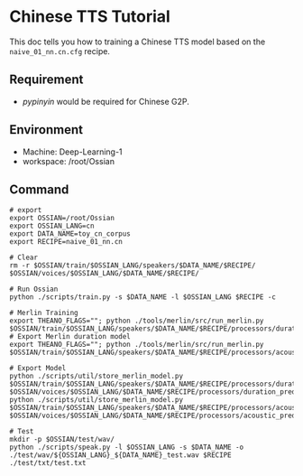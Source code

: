 # Chinese TTS Tutorial

This doc tells you how to training a Chinese TTS model based on the `naive_01_nn.cn.cfg` recipe.

## Requirement

* *pypinyin* would be required for Chinese G2P.

## Environment

* Machine: Deep-Learning-1
* workspace: /root/Ossian

## Command

```shell
# export
export OSSIAN=/root/Ossian
export OSSIAN_LANG=cn
export DATA_NAME=toy_cn_corpus
export RECIPE=naive_01_nn.cn

# Clear
rm -r $OSSIAN/train/$OSSIAN_LANG/speakers/$DATA_NAME/$RECIPE/  $OSSIAN/voices/$OSSIAN_LANG/$DATA_NAME/$RECIPE/

# Run Ossian
python ./scripts/train.py -s $DATA_NAME -l $OSSIAN_LANG $RECIPE -c

# Merlin Training
export THEANO_FLAGS=""; python ./tools/merlin/src/run_merlin.py $OSSIAN/train/$OSSIAN_LANG/speakers/$DATA_NAME/$RECIPE/processors/duration_predictor/config.cfg
# Export Merlin duration model
export THEANO_FLAGS=""; python ./tools/merlin/src/run_merlin.py $OSSIAN/train/$OSSIAN_LANG/speakers/$DATA_NAME/$RECIPE/processors/acoustic_predictor/config.cfg

# Export Model
python ./scripts/util/store_merlin_model.py $OSSIAN/train/$OSSIAN_LANG/speakers/$DATA_NAME/$RECIPE/processors/duration_predictor/config.cfg $OSSIAN/voices/$OSSIAN_LANG/$DATA_NAME/$RECIPE/processors/duration_predictor
python ./scripts/util/store_merlin_model.py $OSSIAN/train/$OSSIAN_LANG/speakers/$DATA_NAME/$RECIPE/processors/acoustic_predictor/config.cfg $OSSIAN/voices/$OSSIAN_LANG/$DATA_NAME/$RECIPE/processors/acoustic_predictor

# Test
mkdir -p $OSSIAN/test/wav/
python ./scripts/speak.py -l $OSSIAN_LANG -s $DATA_NAME -o ./test/wav/${OSSIAN_LANG}_${DATA_NAME}_test.wav $RECIPE ./test/txt/test.txt
```

